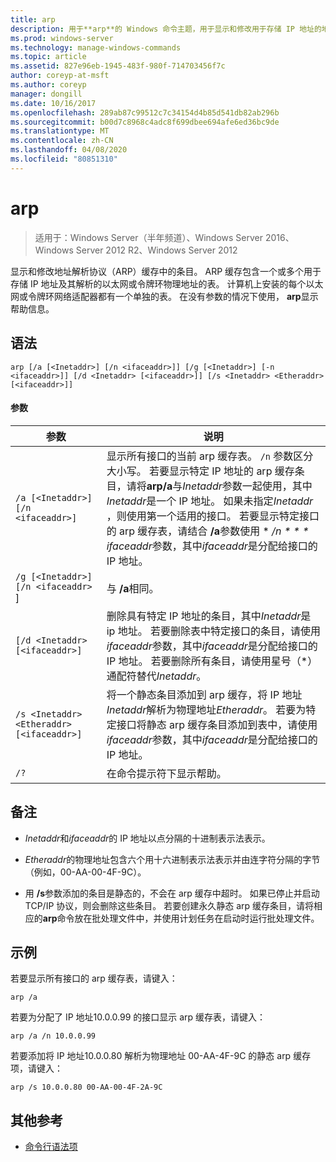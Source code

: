 ```yaml
---
title: arp
description: 用于**arp**的 Windows 命令主题，用于显示和修改用于存储 IP 地址的地址解析协议（arp）缓存中的条目，以及它们的已解析物理地址。
ms.prod: windows-server
ms.technology: manage-windows-commands
ms.topic: article
ms.assetid: 827e96eb-1945-483f-980f-714703456f7c
author: coreyp-at-msft
ms.author: coreyp
manager: dongill
ms.date: 10/16/2017
ms.openlocfilehash: 289ab87c99512c7c34154d4b85d541db82ab296b
ms.sourcegitcommit: b00d7c8968c4adc8f699dbee694afe6ed36bc9de
ms.translationtype: MT
ms.contentlocale: zh-CN
ms.lasthandoff: 04/08/2020
ms.locfileid: "80851310"
---
```

# <a name="arp"></a>arp

>适用于：Windows Server（半年频道）、Windows Server 2016、Windows Server 2012 R2、Windows Server 2012

显示和修改地址解析协议（ARP）缓存中的条目。 ARP 缓存包含一个或多个用于存储 IP 地址及其解析的以太网或令牌环物理地址的表。 计算机上安装的每个以太网或令牌环网络适配器都有一个单独的表。 在没有参数的情况下使用， **arp**显示帮助信息。

## <a name="syntax"></a>语法
```
arp [/a [<Inetaddr>] [/n <ifaceaddr>]] [/g [<Inetaddr>] [-n <ifaceaddr>]] [/d <Inetaddr> [<ifaceaddr>]] [/s <Inetaddr> <Etheraddr> [<ifaceaddr>]]
```
#### <a name="parameters"></a>参数

| 参数 | 说明 |
| --------- | ----------- |
| `/a [<Inetaddr>] [/n <ifaceaddr>]` | 显示所有接口的当前 arp 缓存表。 `/n` 参数区分大小写。 若要显示特定 IP 地址的 arp 缓存条目，请将**arp/a**与*Inetaddr*参数一起使用，其中*Inetaddr*是一个 IP 地址。 如果未指定*Inetaddr* ，则使用第一个适用的接口。 若要显示特定接口的 arp 缓存表，请结合 **/a**参数使用 * */n * * * ifaceaddr*参数，其中*ifaceaddr*是分配给接口的 IP 地址。 |
| `/g [<Inetaddr>] [/n <ifaceaddr> `] | 与 **/a**相同。 |
|`[/d <Inetaddr> [<ifaceaddr>]` | 删除具有特定 IP 地址的条目，其中*Inetaddr*是 ip 地址。 若要删除表中特定接口的条目，请使用*ifaceaddr*参数，其中*ifaceaddr*是分配给接口的 IP 地址。 若要删除所有条目，请使用星号（\*）通配符替代*Inetaddr*。 |
|`/s <Inetaddr> <Etheraddr> [<ifaceaddr>]` | 将一个静态条目添加到 arp 缓存，将 IP 地址*Inetaddr*解析为物理地址*Etheraddr*。 若要为特定接口将静态 arp 缓存条目添加到表中，请使用*ifaceaddr*参数，其中*ifaceaddr*是分配给接口的 IP 地址。 |
|`/?`| 在命令提示符下显示帮助。 |

## <a name="remarks"></a>备注
- *Inetaddr*和*ifaceaddr*的 IP 地址以点分隔的十进制表示法表示。
- *Etheraddr*的物理地址包含六个用十六进制表示法表示并由连字符分隔的字节（例如，00-AA-00-4F-9C）。

- 用 **/s**参数添加的条目是静态的，不会在 arp 缓存中超时。 如果已停止并启动 TCP/IP 协议，则会删除这些条目。 若要创建永久静态 arp 缓存条目，请将相应的**arp**命令放在批处理文件中，并使用计划任务在启动时运行批处理文件。

## <a name="examples"></a><a name=BKMK_Examples></a>示例

若要显示所有接口的 arp 缓存表，请键入：

```
arp /a
```

若要为分配了 IP 地址10.0.0.99 的接口显示 arp 缓存表，请键入：

```
arp /a /n 10.0.0.99
```

若要添加将 IP 地址10.0.0.80 解析为物理地址 00-AA-4F-9C 的静态 arp 缓存项，请键入：

```
arp /s 10.0.0.80 00-AA-00-4F-2A-9C 
```

## <a name="additional-references"></a>其他参考

- [命令行语法项](command-line-syntax-key.md)
